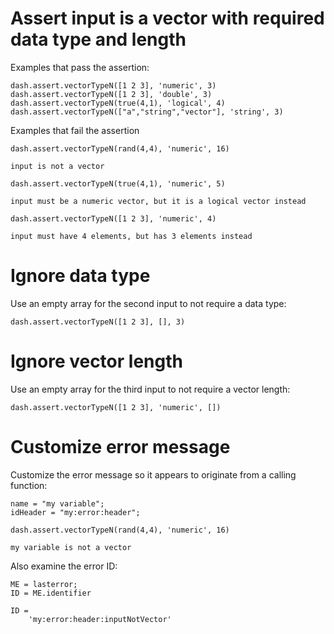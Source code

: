 # Assert input is a vector with required data type and length

Examples that pass the assertion:

```
dash.assert.vectorTypeN([1 2 3], 'numeric', 3)
dash.assert.vectorTypeN([1 2 3], 'double', 3)
dash.assert.vectorTypeN(true(4,1), 'logical', 4)
dash.assert.vectorTypeN(["a","string","vector"], 'string', 3)
```

Examples that fail the assertion

```in
dash.assert.vectorTypeN(rand(4,4), 'numeric', 16)
```

```error
input is not a vector
```

```in
dash.assert.vectorTypeN(true(4,1), 'numeric', 5)
```

```error
input must be a numeric vector, but it is a logical vector instead
```

```in
dash.assert.vectorTypeN([1 2 3], 'numeric', 4)
```

```error
input must have 4 elements, but has 3 elements instead
```


# Ignore data type

Use an empty array for the second input to not require a data type:

```
dash.assert.vectorTypeN([1 2 3], [], 3)
```

# Ignore vector length

Use an empty array for the third input to not require a vector length:

```
dash.assert.vectorTypeN([1 2 3], 'numeric', [])
```

# Customize error message

Customize the error message so it appears to originate from a calling function:

```in
name = "my variable";
idHeader = "my:error:header";

dash.assert.vectorTypeN(rand(4,4), 'numeric', 16)
```

```error
my variable is not a vector
```

Also examine the error ID:

```in
ME = lasterror;
ID = ME.identifier
```

```out
ID =
    'my:error:header:inputNotVector'
```



